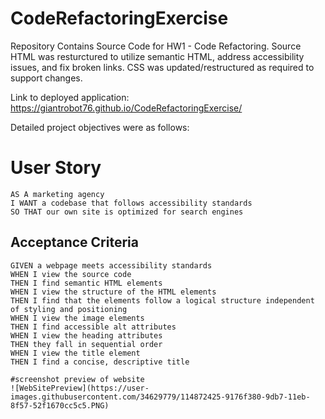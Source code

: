 # CodeRefactoringExercise
Repository Contains Source Code for HW1 - Code Refactoring. Source HTML was resturctured to utilize semantic HTML, address accessibility issues, and fix broken links. CSS was updated/restructured as required to support changes.

Link to deployed application: https://giantrobot76.github.io/CodeRefactoringExercise/

Detailed project objectives were as follows:

# User Story

```
AS A marketing agency
I WANT a codebase that follows accessibility standards
SO THAT our own site is optimized for search engines
```

## Acceptance Criteria

```
GIVEN a webpage meets accessibility standards
WHEN I view the source code
THEN I find semantic HTML elements
WHEN I view the structure of the HTML elements
THEN I find that the elements follow a logical structure independent of styling and positioning
WHEN I view the image elements
THEN I find accessible alt attributes
WHEN I view the heading attributes
THEN they fall in sequential order
WHEN I view the title element
THEN I find a concise, descriptive title

#screenshot preview of website
![WebSitePreview](https://user-images.githubusercontent.com/34629779/114872425-9176f380-9db7-11eb-8f57-52f1670cc5c5.PNG)
